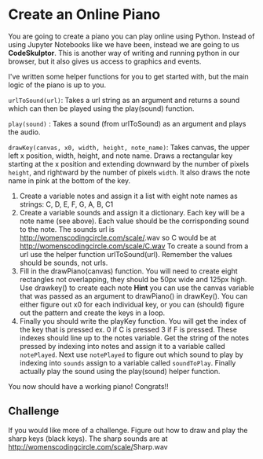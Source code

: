 # Create an Online Piano

You are going to create a piano you can play online using Python. Instead of using Jupyter Notebooks like we have been, 
instead we are going to us **CodeSkulptor**. This is another way of writing and running python in our browser, but it also gives 
us access to graphics and events.

I've written some helper functions for you to get started with, but the main logic of the piano is up to you. 

`urlToSound(url)`: Takes a url string as an argument and returns a sound which can then be played using the play(sound) function.

`play(sound)` : Takes a sound (from urlToSound) as an argument and plays the audio.

`drawKey(canvas, x0, width, height, note_name)`: Takes canvas, the upper left x position, width, height, and note name. 
Draws a rectangular key starting at the x position and extending downward by the number of pixels `height`, and rightward by the number
of pixels `width`. It also draws the note name in pink at the bottom of the key.

1. Create a variable notes and assign it a list with eight note names as strings: C, D, E, F, G, A, B, C1
2. Create a variable sounds and assign it a dictionary. Each key will be a note name (see above). Each value should be the corrisponding 
sound to the note. The sounds url is http://womenscodingcircle.com/scale/<note name>.wav so C would be at http://womenscodingcircle.com/scale/C.wav
To create a sound from a url use the helper function urlToSound(url). Remember the values should be sounds, not urls.
3. Fill in the drawPiano(canvas) function. You will need to create eight rectangles not overlapping, 
they should be 50px wide and 125px high. Use drawkey() to create each note **Hint** you can use the canvas variable that was passed as an argument
to drawPiano() in drawKey(). You can either figure out x0 for each individual key, or you can (should) figure out the pattern and create the 
keys in a loop.
4. Finally you should write the playKey function. You will get the index of the key that is pressed ex. 0 if C is pressed 3 if F is pressed.
These indexes should line up to the notes variable. Get the string of the notes pressed by indexing into notes and assign it to a 
variable called `notePlayed`. Next use `notePlayed` to figure out which sound to play by indexing into `sounds` assign to a variable called
`soundToPlay`. Finally actually play the sound using the play(sound) helper function.

You now should have a working piano! Congrats!!

## Challenge
If you would like more of a challenge. Figure out how to draw and play the sharp keys (black keys). 
The sharp sounds are at http://womenscodingcircle.com/scale/<note name>Sharp.wav

